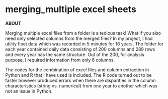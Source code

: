 # merging_multiple excel sheets

**ABOUT**

Merging multiple excel files from a folder is a tedious task! What if you also need only selected columns from the merged files? 
In my project, I had utility fleet data which was recorded in 5 minutes for 16 years. The folder for each year contained daily data consisting of 200 columns and 289 rows and every year has the same structure. Out of the 200, for analysis purpose, I required information from only 6 columns.

The codes for the combination of excel files and column extraction in Python and R that I have used is included. The R code turned out to be faster however produced errors when there are disparities in the column characteristics (string vs. numerical) from one year to another which was not an issue in Python.
